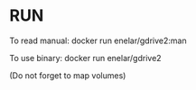 # RUN

To read manual: docker run enelar/gdrive2:man 

To use binary: docker run enelar/gdrive2

(Do not forget to map volumes)